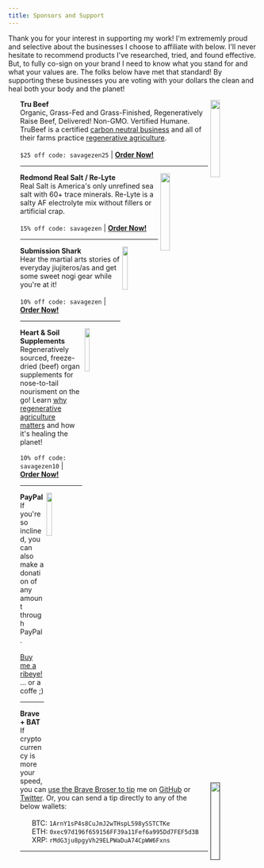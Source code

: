```yaml
---
title: Sponsors and Support
---
```


Thank you for your interest in supporting my work!  I'm extrememly proud and selective about the businesses I choose to affiliate with below.  I'll never hesitate to recommend products I've researched, tried, and found effective.  But, to fully co-sign on your brand I need to know what you stand for and what your values are.  The folks below have met that standard!  By supporting these businesses you are voting with your dollars the clean and heal both your body and the planet!

<ul style="list-style-type: none">
  <li>
    <a href="https://truorganicbeef.com/?rfsn=5175794.fe9668"><img style="float: right; height: auto; width: 20%; margin-left: 1%" src="/image/trubeef.png"></a>
    <strong>Tru Beef</strong>
    <br>
    Organic, Grass-Fed and Grass-Finished, Regeneratively Raise Beef, Delivered!  Non-GMO. Vertified Humane.  TruBeef is a certified <a href="https://truorganicbeef.com/pages/trubeef-is-carbon-neutral-regenerative-beef">carbon neutral business</a> and all of their farms practice <a href="https://heartandsoil.co/why-regenerative-agriculture/">regenerative agriculture</a>.
    <br>
    <br>
    <code>$25 off code: savagezen25</code> | <strong><a href="https://truorganicbeef.com/?rfsn=5175794.fe9668">Order Now!</a></strong>
    <hr>
  </li>
  <li>
    <a href="https://redmondinc.leaddyno.com/p/b9ef062a43f4e7d84812b32f6a6138ad427073c3"><img style="float: right; height: auto; width: 20%; margin-left: 1%" src="/image/redmond.png"></a>
    <strong>Redmond Real Salt / Re-Lyte</strong>
    <br>
    Real Salt is America's only unrefined sea salt with 60+ trace minerals.  Re-Lyte is a salty AF electrolyte mix without fillers or artificial crap.
    <br>
    <br>
    <code>15% off code: savagezen</code> | <strong><a href="https://redmondinc.leaddyno.com/p/b9ef062a43f4e7d84812b32f6a6138ad427073c3">Order Now!</a></strong>
    <hr>
  </li>
  <li>
    <a href=" https://submissionshark.com?sca_ref=417099.F7Jdvw3jHp "><img style="float: right; height: auto; width: 15%; margin-left: 1%" src="/image/submissionshark.png"></a>
    <strong>Submission Shark</strong>
    <br>
    Hear the martial arts stories of everyday jiujiteros/as and get some sweet nogi gear while you're at it!
    <br>
    <br>
    <code>10% off code: savagezen</code> | <strong><a href=" https://submissionshark.com?sca_ref=417099.F7Jdvw3jHp ">Order Now!</a></strong>
    <hr>
  </li>
  <li>
    <a href="https://heartandsoil.co/?rfsn=5532893.a40cf75"><img style="float: right; height: auto; width: 15%; margin-left: 1%" src="/image/heartandsoil.jpg"></a>
    <strong>Heart & Soil Supplements</strong>
    <br>
    Regeneratively sourced, freeze-dried (beef) organ supplements for nose-to-tail nourisment on the go!  Learn <a href="https://heartandsoil.co/why-regenerative-agriculture/">why regenerative agriculture matters</a> and how it's healing the planet!
    <br>
    <br>
    <code>10% off code: savagezen10</code> | <strong><a href="https://heartandsoil.co/?rfsn=5532893.a40cf75">Order Now!</a></strong>
    <hr>
  </li>
  <li>
    <a href="https://paypal.me/savagezen"><img style="float: right; height: auto; width: 15%; margin-left: 1%" src="/image/paypal-color.png"></a>
    <strong>PayPal</strong>
    <br>
    If you're so inclined, you can also make a donation of any amount through PayPal.
    <br>
    <br>
    <a href="https://paypal.me/savagezen">Buy me a ribeye!</a> ... or a coffe ;)
    <hr>
  </li>
  <li>
    <a href=""><img style="float: right; height: auto; width: 20%; margin-left: 1%" src="/image/brave.jpeg"></a>
    <strong>Brave + BAT</strong>
    <br>
    If cryptocurrency is more your speed, you can <a href="https://brave.com/tip-with-brave/">use the Brave Broser to tip</a> me on <a href="https://github.com/savagezen/savagezen.github.io">GitHub</a> or <a href="https://twitter.com/carnivorebjj">Twitter</a>.  Or, you can send a tip directly to any of the below wallets:
    <br>
    <br>
    <ul style="list-style-type: none">
      <li>BTC: <code>1ArnY1sP4s8CuJmJ2wTHspL598ySSTCTKe</code></li>
      <li>ETH: <code>0xec97d196f659156FF39a11Fef6a995Dd7FEF5d3B</code></li>
      <li>XRP: <code>rMdG3ju8pgyVh29ELPWaDuA74CpWW6Fxns</code></li>
    </ul>
    <hr>
  </li>
</ul>
